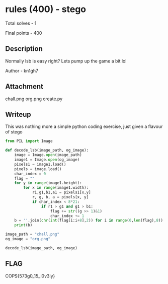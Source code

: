 # rules (400) - stego

Total solves - 1

Final points - 400

## Description
Normally lsb is easy right? Lets pump up the game a bit lol

Author - kn1gh7

## Attachment
chall.png
org.png
create.py

## Writeup
This was nothing more a simple python coding exercise, just given a flavour of stego

```python
from PIL import Image

def decode_lsb(image_path, og_image):
    image = Image.open(image_path)
    image1 = Image.open(og_image)
    pixels1 = image1.load()
    pixels = image.load()
    char_index = 0
    flag = ""
    for y in range(image1.height):
        for x in range(image1.width):
            r1,g1,b1,a1 = pixels1[x,y]
            r, g, b, a = pixels[x, y]
            if char_index < 8*21:
                if r1 > g1 and g1 > b1:
                    flag += str((g >> 1)&1)
                    char_index += 1
    b = ''.join(chr(int(flag[i:i+8],2)) for i in range(0,len(flag),8))
    print(b)

image_path = "chall.png"
og_image = "org.png"

decode_lsb(image_path, og_image)
```

## FLAG
COPS{573g0_15_l0v3ly}

